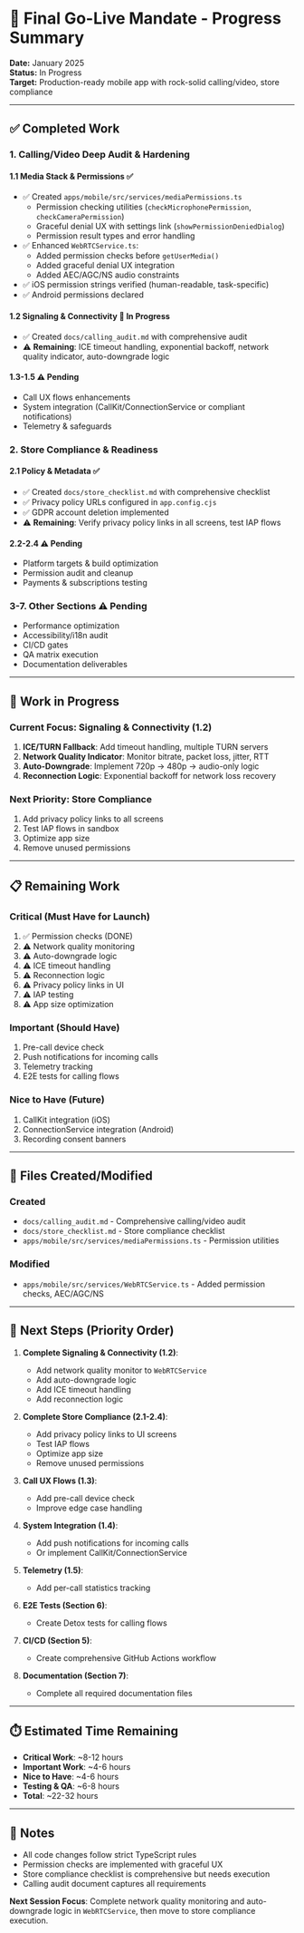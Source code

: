 # 🚀 Final Go-Live Mandate - Progress Summary

**Date:** January 2025  
**Status:** In Progress  
**Target:** Production-ready mobile app with rock-solid calling/video, store compliance

---

## ✅ Completed Work

### 1. Calling/Video Deep Audit & Hardening

#### 1.1 Media Stack & Permissions ✅
- ✅ Created `apps/mobile/src/services/mediaPermissions.ts`
  - Permission checking utilities (`checkMicrophonePermission`, `checkCameraPermission`)
  - Graceful denial UX with settings link (`showPermissionDeniedDialog`)
  - Permission result types and error handling
- ✅ Enhanced `WebRTCService.ts`:
  - Added permission checks before `getUserMedia()`
  - Added graceful denial UX integration
  - Added AEC/AGC/NS audio constraints
- ✅ iOS permission strings verified (human-readable, task-specific)
- ✅ Android permissions declared

#### 1.2 Signaling & Connectivity 🚧 In Progress
- ✅ Created `docs/calling_audit.md` with comprehensive audit
- ⚠️ **Remaining**: ICE timeout handling, exponential backoff, network quality indicator, auto-downgrade logic

#### 1.3-1.5 ⚠️ Pending
- Call UX flows enhancements
- System integration (CallKit/ConnectionService or compliant notifications)
- Telemetry & safeguards

### 2. Store Compliance & Readiness

#### 2.1 Policy & Metadata ✅
- ✅ Created `docs/store_checklist.md` with comprehensive checklist
- ✅ Privacy policy URLs configured in `app.config.cjs`
- ✅ GDPR account deletion implemented
- ⚠️ **Remaining**: Verify privacy policy links in all screens, test IAP flows

#### 2.2-2.4 ⚠️ Pending
- Platform targets & build optimization
- Permission audit and cleanup
- Payments & subscriptions testing

### 3-7. Other Sections ⚠️ Pending
- Performance optimization
- Accessibility/i18n audit
- CI/CD gates
- QA matrix execution
- Documentation deliverables

---

## 🔄 Work in Progress

### Current Focus: Signaling & Connectivity (1.2)
1. **ICE/TURN Fallback**: Add timeout handling, multiple TURN servers
2. **Network Quality Indicator**: Monitor bitrate, packet loss, jitter, RTT
3. **Auto-Downgrade**: Implement 720p → 480p → audio-only logic
4. **Reconnection Logic**: Exponential backoff for network loss recovery

### Next Priority: Store Compliance
1. Add privacy policy links to all screens
2. Test IAP flows in sandbox
3. Optimize app size
4. Remove unused permissions

---

## 📋 Remaining Work

### Critical (Must Have for Launch)
1. ✅ Permission checks (DONE)
2. ⚠️ Network quality monitoring
3. ⚠️ Auto-downgrade logic
4. ⚠️ ICE timeout handling
5. ⚠️ Reconnection logic
6. ⚠️ Privacy policy links in UI
7. ⚠️ IAP testing
8. ⚠️ App size optimization

### Important (Should Have)
1. Pre-call device check
2. Push notifications for incoming calls
3. Telemetry tracking
4. E2E tests for calling flows

### Nice to Have (Future)
1. CallKit integration (iOS)
2. ConnectionService integration (Android)
3. Recording consent banners

---

## 📁 Files Created/Modified

### Created
- `docs/calling_audit.md` - Comprehensive calling/video audit
- `docs/store_checklist.md` - Store compliance checklist
- `apps/mobile/src/services/mediaPermissions.ts` - Permission utilities

### Modified
- `apps/mobile/src/services/WebRTCService.ts` - Added permission checks, AEC/AGC/NS

---

## 🎯 Next Steps (Priority Order)

1. **Complete Signaling & Connectivity (1.2)**:
   - Add network quality monitor to `WebRTCService`
   - Add auto-downgrade logic
   - Add ICE timeout handling
   - Add reconnection logic

2. **Complete Store Compliance (2.1-2.4)**:
   - Add privacy policy links to UI screens
   - Test IAP flows
   - Optimize app size
   - Remove unused permissions

3. **Call UX Flows (1.3)**:
   - Add pre-call device check
   - Improve edge case handling

4. **System Integration (1.4)**:
   - Add push notifications for incoming calls
   - Or implement CallKit/ConnectionService

5. **Telemetry (1.5)**:
   - Add per-call statistics tracking

6. **E2E Tests (Section 6)**:
   - Create Detox tests for calling flows

7. **CI/CD (Section 5)**:
   - Create comprehensive GitHub Actions workflow

8. **Documentation (Section 7)**:
   - Complete all required documentation files

---

## ⏱️ Estimated Time Remaining

- **Critical Work**: ~8-12 hours
- **Important Work**: ~4-6 hours
- **Nice to Have**: ~4-6 hours
- **Testing & QA**: ~6-8 hours
- **Total**: ~22-32 hours

---

## 📝 Notes

- All code changes follow strict TypeScript rules
- Permission checks are implemented with graceful UX
- Store compliance checklist is comprehensive but needs execution
- Calling audit document captures all requirements

**Next Session Focus**: Complete network quality monitoring and auto-downgrade logic in `WebRTCService`, then move to store compliance execution.

